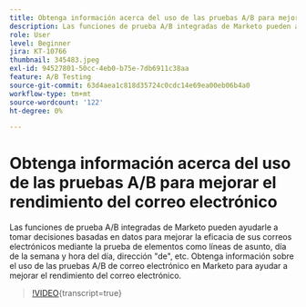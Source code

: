 ```yaml
---
title: Obtenga información acerca del uso de las pruebas A/B para mejorar el rendimiento del correo electrónico
description: Las funciones de prueba A/B integradas de Marketo pueden ayudarle a tomar decisiones basadas en datos para mejorar la eficacia de sus correos electrónicos mediante la prueba de elementos como líneas de asunto, día de la semana y hora del día, dirección "de", etc. Obtenga información sobre el uso de las pruebas A/B de correo electrónico en Marketo para ayudar a mejorar el rendimiento del correo electrónico.
role: User
level: Beginner
jira: KT-10766
thumbnail: 345483.jpeg
exl-id: 94527801-50cc-4eb0-b75e-7db6911c38aa
feature: A/B Testing
source-git-commit: 63d4aea1c818d35724c0cdc14e69ea00eb06b4a0
workflow-type: tm+mt
source-wordcount: '122'
ht-degree: 0%

---
```


# Obtenga información acerca del uso de las pruebas A/B para mejorar el rendimiento del correo electrónico

Las funciones de prueba A/B integradas de Marketo pueden ayudarle a tomar decisiones basadas en datos para mejorar la eficacia de sus correos electrónicos mediante la prueba de elementos como líneas de asunto, día de la semana y hora del día, dirección &quot;de&quot;, etc. Obtenga información sobre el uso de las pruebas A/B de correo electrónico en Marketo para ayudar a mejorar el rendimiento del correo electrónico.

>[!VIDEO](https://video.tv.adobe.com/v/3411457/?quality=12&learn=on&captions=spa){transcript=true}
